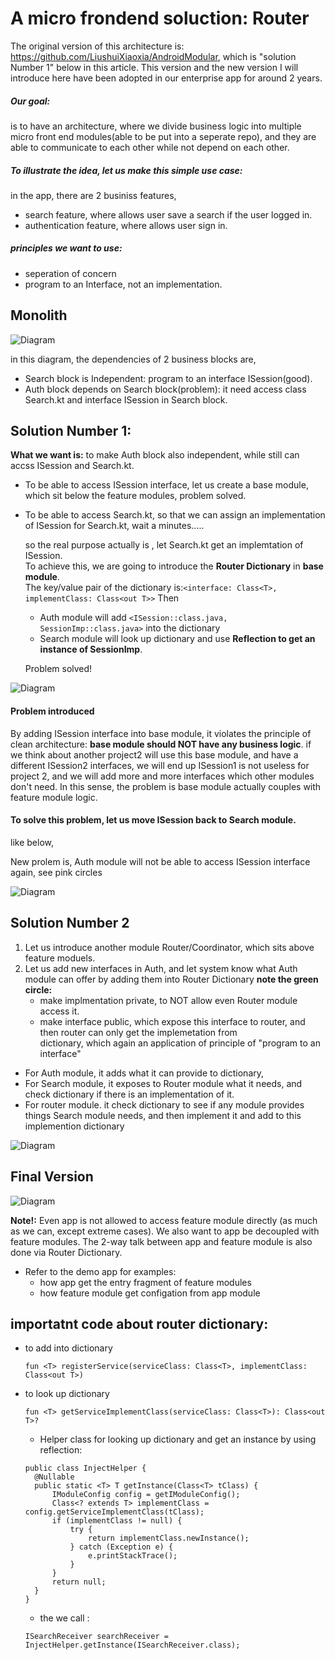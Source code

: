 # A micro frondend soluction: Router

The original version of this architecture is: https://github.com/LiushuiXiaoxia/AndroidModular, which is "solution Number 1" below in this article. This version and the new version I will introduce here have been adopted in our enterprise app for around 2 years. 

##### Our goal:

is to have an architecture, where we divide business logic into multiple micro front end modules(able to be put into a seperate repo), and they are able to communicate to each other while not depend on each other. 

##### To illustrate the idea, let us make this simple use case:

in the app, there are 2 businiss features, 
* search feature, where allows user save a search if the user logged in. 
* authentication feature, where allows user sign in. 

##### principles we want to use:

* seperation of concern
* program to an Interface, not an implementation. 


## Monolith

![Diagram](/image/techdiagram1.png)

in this diagram, the dependencies of 2 business blocks are, 

* Search block is Independent: program to an interface ISession(good).
* Auth block depends on Search block(problem): it need access class Search.kt and interface ISession in Search block. 

## Solution Number 1:
**What we want is:** to make Auth block also independent, while still can accss ISession and Search.kt.

*  To be able to access ISession interface, let us create a base module, which sit below the feature modules, problem solved.
*  To be able to access Search.kt, so that we can assign an implementation of ISession for Search.kt, wait a minutes.....

   so the real purpose actually is , let Search.kt get an implemtation of ISession.    
   To achieve this, we are going to introduce the **Router Dictionary** in **base module**.   
   The key/value pair of the dictionary is:` <interface: Class<T>, implementClass: Class<out T>> `
   Then
   - Auth module will add `<ISession::class.java, SessionImp::class.java>` into the dictionary
   - Search module will look up dictionary and use **Reflection to get an instance of SessionImp**.
  
   Problem solved! 

![Diagram](/image/techdiagram2.png)


#### Problem introduced
By adding ISession interface into base module, it violates the principle of clean architecture: **base module should NOT have any business logic**. if we think about another project2 will use this base module, and have a different ISession2 interfaces, we will end up ISession1 is not useless for project 2, and we will add more and more interfaces which other modules don't need. 
In this sense, the problem is base module actually couples with feature module logic. 

#### To solve this problem, let us move ISession back to Search module. 
like below, 

New prolem is, Auth module will not be able to access ISession interface again, see pink circles

![Diagram](/image/techdiagram3.png)





## Solution Number 2
1. Let us introduce another module Router/Coordinator, which sits above feature moduels. 
2. Let us add new interfaces in Auth, and let system know what Auth module can offer by adding them into Router Dictionary
   **note the green circle:**
   - make implmentation private, to NOT allow even Router module access it. 
   - make interface public, which expose this interface to router, and then router can only get the implemetation from  
   dictionary, which again an application of principle of "program to an interface"
   
* For Auth module, it adds what it can provide to dictionary, 
* For Search module, it exposes to Router module what it needs, and check dictionary if there is an implementation of it.
* For router module. it check dictionary to see if any module provides things Search module needs, and then implement it and add to this implemention dictionary

![Diagram](/image/techdiagram4.png)



## Final Version
![Diagram](/image/finaldiagram.png)

**Note!:**  Even app is not allowed to access feature module directly (as much as we can, except extreme cases). 
We also want to app be decoupled with feature modules. The 2-way talk between app and feature module is also done via Router Dictionary. 

- Refer to the demo app for examples: 
  - how app get the entry fragment of feature modules 
  - how feature module get configation from app module


## importatnt code about router dictionary:
- to add into dictionary
  ```
  fun <T> registerService(serviceClass: Class<T>, implementClass: Class<out T>)
  ```
- to look up dictionary
  ```
  fun <T> getServiceImplementClass(serviceClass: Class<T>): Class<out T>?
  ```
  - Helper class for looking up dictionary and get an instance by using reflection:
  ```
  public class InjectHelper {
    @Nullable
    public static <T> T getInstance(Class<T> tClass) {
        IModuleConfig config = getIModuleConfig();
        Class<? extends T> implementClass = config.getServiceImplementClass(tClass);
        if (implementClass != null) {
            try {
                return implementClass.newInstance();
            } catch (Exception e) {
                e.printStackTrace();
            }
        }
        return null;
    }
  }
  ```
  - the we call : 
  ```
  ISearchReceiver searchReceiver = InjectHelper.getInstance(ISearchReceiver.class);
  ```


